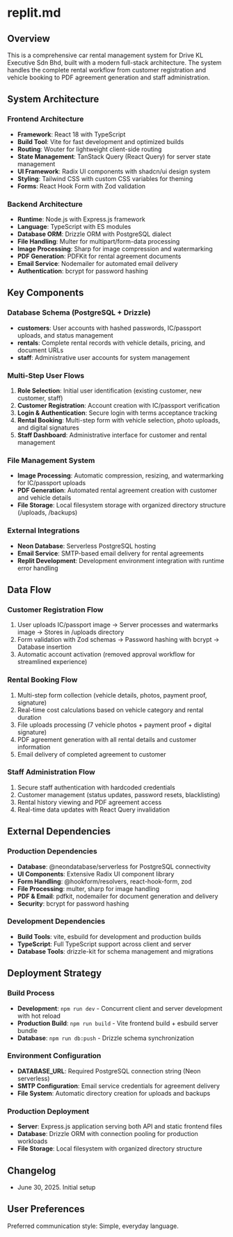 # replit.md

## Overview
This is a comprehensive car rental management system for Drive KL Executive Sdn Bhd, built with a modern full-stack architecture. The system handles the complete rental workflow from customer registration and vehicle booking to PDF agreement generation and staff administration.

## System Architecture

### Frontend Architecture
- **Framework**: React 18 with TypeScript
- **Build Tool**: Vite for fast development and optimized builds
- **Routing**: Wouter for lightweight client-side routing
- **State Management**: TanStack Query (React Query) for server state management
- **UI Framework**: Radix UI components with shadcn/ui design system
- **Styling**: Tailwind CSS with custom CSS variables for theming
- **Forms**: React Hook Form with Zod validation

### Backend Architecture
- **Runtime**: Node.js with Express.js framework
- **Language**: TypeScript with ES modules
- **Database ORM**: Drizzle ORM with PostgreSQL dialect
- **File Handling**: Multer for multipart/form-data processing
- **Image Processing**: Sharp for image compression and watermarking
- **PDF Generation**: PDFKit for rental agreement documents
- **Email Service**: Nodemailer for automated email delivery
- **Authentication**: bcrypt for password hashing

## Key Components

### Database Schema (PostgreSQL + Drizzle)
- **customers**: User accounts with hashed passwords, IC/passport uploads, and status management
- **rentals**: Complete rental records with vehicle details, pricing, and document URLs
- **staff**: Administrative user accounts for system management

### Multi-Step User Flows
1. **Role Selection**: Initial user identification (existing customer, new customer, staff)
2. **Customer Registration**: Account creation with IC/passport verification
3. **Login & Authentication**: Secure login with terms acceptance tracking
4. **Rental Booking**: Multi-step form with vehicle selection, photo uploads, and digital signatures
5. **Staff Dashboard**: Administrative interface for customer and rental management

### File Management System
- **Image Processing**: Automatic compression, resizing, and watermarking for IC/passport uploads
- **PDF Generation**: Automated rental agreement creation with customer and vehicle details
- **File Storage**: Local filesystem storage with organized directory structure (/uploads, /backups)

### External Integrations
- **Neon Database**: Serverless PostgreSQL hosting
- **Email Service**: SMTP-based email delivery for rental agreements
- **Replit Development**: Development environment integration with runtime error handling

## Data Flow

### Customer Registration Flow
1. User uploads IC/passport image → Server processes and watermarks image → Stores in /uploads directory
2. Form validation with Zod schemas → Password hashing with bcrypt → Database insertion
3. Automatic account activation (removed approval workflow for streamlined experience)

### Rental Booking Flow
1. Multi-step form collection (vehicle details, photos, payment proof, signature)
2. Real-time cost calculations based on vehicle category and rental duration
3. File uploads processing (7 vehicle photos + payment proof + digital signature)
4. PDF agreement generation with all rental details and customer information
5. Email delivery of completed agreement to customer

### Staff Administration Flow
1. Secure staff authentication with hardcoded credentials
2. Customer management (status updates, password resets, blacklisting)
3. Rental history viewing and PDF agreement access
4. Real-time data updates with React Query invalidation

## External Dependencies

### Production Dependencies
- **Database**: @neondatabase/serverless for PostgreSQL connectivity
- **UI Components**: Extensive Radix UI component library
- **Form Handling**: @hookform/resolvers, react-hook-form, zod
- **File Processing**: multer, sharp for image handling
- **PDF & Email**: pdfkit, nodemailer for document generation and delivery
- **Security**: bcrypt for password hashing

### Development Dependencies
- **Build Tools**: vite, esbuild for development and production builds
- **TypeScript**: Full TypeScript support across client and server
- **Database Tools**: drizzle-kit for schema management and migrations

## Deployment Strategy

### Build Process
- **Development**: `npm run dev` - Concurrent client and server development with hot reload
- **Production Build**: `npm run build` - Vite frontend build + esbuild server bundle
- **Database**: `npm run db:push` - Drizzle schema synchronization

### Environment Configuration
- **DATABASE_URL**: Required PostgreSQL connection string (Neon serverless)
- **SMTP Configuration**: Email service credentials for agreement delivery
- **File System**: Automatic directory creation for uploads and backups

### Production Deployment
- **Server**: Express.js application serving both API and static frontend files
- **Database**: Drizzle ORM with connection pooling for production workloads
- **File Storage**: Local filesystem with organized directory structure

## Changelog
- June 30, 2025. Initial setup

## User Preferences
Preferred communication style: Simple, everyday language.